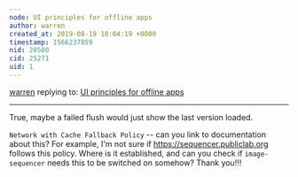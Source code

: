 ```yaml
---
node: UI principles for offline apps
author: warren
created_at: 2019-08-19 18:04:19 +0000
timestamp: 1566237859
nid: 20580
cid: 25271
uid: 1
---
```




[warren](../profile/warren) replying to: [UI principles for offline apps](../notes/warren/08-19-2019/ui-principles-for-offline-apps)

----
True, maybe a failed flush would just show the last version loaded.

`Network with Cache Fallback Policy` -- can you link to documentation about this? For example, I'm not sure if https://sequencer.publiclab.org follows this policy. Where is it established, and can you check if `image-sequencer` needs this to be switched on somehow? Thank you!!!